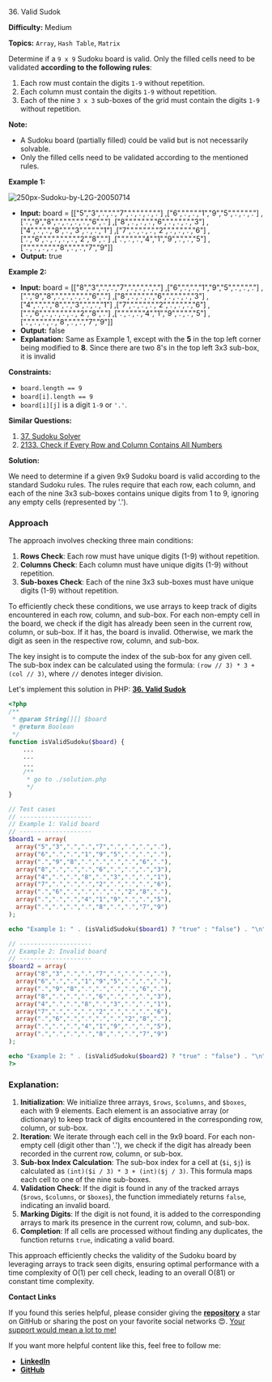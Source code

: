 36\. Valid Sudok

**Difficulty:** Medium

**Topics:** `Array`, `Hash Table`, `Matrix`

Determine if a `9 x 9` Sudoku board is valid. Only the filled cells need to be validated **according to the following rules**:

1. Each row must contain the digits `1-9` without repetition.
2. Each column must contain the digits `1-9` without repetition.
3. Each of the nine `3 x 3` sub-boxes of the grid must contain the digits `1-9` without repetition.

**Note:**

- A Sudoku board (partially filled) could be valid but is not necessarily solvable.
- Only the filled cells need to be validated according to the mentioned rules.


**Example 1:**

![250px-Sudoku-by-L2G-20050714](https://upload.wikimedia.org/wikipedia/commons/thumb/f/ff/Sudoku-by-L2G-20050714.svg/250px-Sudoku-by-L2G-20050714.svg.png)

- **Input:** board =
  [["5","3",".",".","7",".",".",".","."]
  ,["6",".",".","1","9","5",".",".","."]
  ,[".","9","8",".",".",".",".","6","."]
  ,["8",".",".",".","6",".",".",".","3"]
  ,["4",".",".","8",".","3",".",".","1"]
  ,["7",".",".",".","2",".",".",".","6"]
  ,[".","6",".",".",".",".","2","8","."]
  ,[".",".",".","4","1","9",".",".","5"]
  ,[".",".",".",".","8",".",".","7","9"]]
- **Output:** true

**Example 2:**

- **Input:** board =
  [["8","3",".",".","7",".",".",".","."]
  ,["6",".",".","1","9","5",".",".","."]
  ,[".","9","8",".",".",".",".","6","."]
  ,["8",".",".",".","6",".",".",".","3"]
  ,["4",".",".","8",".","3",".",".","1"]
  ,["7",".",".",".","2",".",".",".","6"]
  ,[".","6",".",".",".",".","2","8","."]
  ,[".",".",".","4","1","9",".",".","5"]
  ,[".",".",".",".","8",".",".","7","9"]]
- **Output:** false
- **Explanation:** Same as Example 1, except with the **5** in the top left corner being modified to **8**. Since there are two 8's in the top left 3x3 sub-box, it is invalid

**Constraints:**

- `board.length == 9`
- `board[i].length == 9`
- `board[i][j]` is a digit `1-9` or `'.'`.



**Similar Questions:**
1. [37. Sudoku Solver](https://github.com/mah-shamim/leet-code-in-php/tree/main/algorithms/000037-sudoku-solver)
2. [2133. Check if Every Row and Column Contains All Numbers](https://github.com/mah-shamim/leet-code-in-php/tree/main/algorithms/002133-check-if-every-row-and-column-contains-all-numbers)






**Solution:**

We need to determine if a given 9x9 Sudoku board is valid according to the standard Sudoku rules. The rules require that each row, each column, and each of the nine 3x3 sub-boxes contains unique digits from 1 to 9, ignoring any empty cells (represented by '.').

### Approach
The approach involves checking three main conditions:
1. **Rows Check**: Each row must have unique digits (1-9) without repetition.
2. **Columns Check**: Each column must have unique digits (1-9) without repetition.
3. **Sub-boxes Check**: Each of the nine 3x3 sub-boxes must have unique digits (1-9) without repetition.

To efficiently check these conditions, we use arrays to keep track of digits encountered in each row, column, and sub-box. For each non-empty cell in the board, we check if the digit has already been seen in the current row, column, or sub-box. If it has, the board is invalid. Otherwise, we mark the digit as seen in the respective row, column, and sub-box.

The key insight is to compute the index of the sub-box for any given cell. The sub-box index can be calculated using the formula: `(row // 3) * 3 + (col // 3)`, where `//` denotes integer division.

Let's implement this solution in PHP: **[36. Valid Sudok](https://github.com/mah-shamim/leet-code-in-php/tree/main/algorithms/000036-valid-sudoku/solution.php)**

```php
<?php
/**
 * @param String[][] $board
 * @return Boolean
 */
function isValidSudoku($board) {
    ...
    ...
    ...
    /**
     * go to ./solution.php
     */
}

// Test cases
// --------------------
// Example 1: Valid board
// --------------------
$board1 = array(
  array("5","3",".",".","7",".",".",".","."),
  array("6",".",".","1","9","5",".",".","."),
  array(".","9","8",".",".",".",".","6","."),
  array("8",".",".",".","6",".",".",".","3"),
  array("4",".",".","8",".","3",".",".","1"),
  array("7",".",".",".","2",".",".",".","6"),
  array(".","6",".",".",".",".","2","8","."),
  array(".",".",".","4","1","9",".",".","5"),
  array(".",".",".",".","8",".",".","7","9")
);

echo "Example 1: " . (isValidSudoku($board1) ? "true" : "false") . "\n";

// --------------------
// Example 2: Invalid board
// --------------------
$board2 = array(
  array("8","3",".",".","7",".",".",".","."),
  array("6",".",".","1","9","5",".",".","."),
  array(".","9","8",".",".",".",".","6","."),
  array("8",".",".",".","6",".",".",".","3"),
  array("4",".",".","8",".","3",".",".","1"),
  array("7",".",".",".","2",".",".",".","6"),
  array(".","6",".",".",".",".","2","8","."),
  array(".",".",".","4","1","9",".",".","5"),
  array(".",".",".",".","8",".",".","7","9")
);

echo "Example 2: " . (isValidSudoku($board2) ? "true" : "false") . "\n";
?>
```

### Explanation:

1. **Initialization**: We initialize three arrays, `$rows`, `$columns`, and `$boxes`, each with 9 elements. Each element is an associative array (or dictionary) to keep track of digits encountered in the corresponding row, column, or sub-box.
2. **Iteration**: We iterate through each cell in the 9x9 board. For each non-empty cell (digit other than '.'), we check if the digit has already been recorded in the current row, column, or sub-box.
3. **Sub-box Index Calculation**: The sub-box index for a cell at (`$i`, `$j`) is calculated as `(int)($i / 3) * 3 + (int)($j / 3)`. This formula maps each cell to one of the nine sub-boxes.
4. **Validation Check**: If the digit is found in any of the tracked arrays (`$rows`, `$columns`, or `$boxes`), the function immediately returns `false`, indicating an invalid board.
5. **Marking Digits**: If the digit is not found, it is added to the corresponding arrays to mark its presence in the current row, column, and sub-box.
6. **Completion**: If all cells are processed without finding any duplicates, the function returns `true`, indicating a valid board.

This approach efficiently checks the validity of the Sudoku board by leveraging arrays to track seen digits, ensuring optimal performance with a time complexity of O(1) per cell check, leading to an overall O(81) or constant time complexity.

**Contact Links**

If you found this series helpful, please consider giving the **[repository](https://github.com/mah-shamim/leet-code-in-php)** a star on GitHub or sharing the post on your favorite social networks 😍. [Your support would mean a lot to me!](https://arrivinglivelinesshop.com/xivbsatfw?key=a7e4ffd76750c3e2f4afa05276f66af7)

If you want more helpful content like this, feel free to follow me:

- **[LinkedIn](https://www.linkedin.com/in/arifulhaque/)**
- **[GitHub](https://github.com/mah-shamim)**